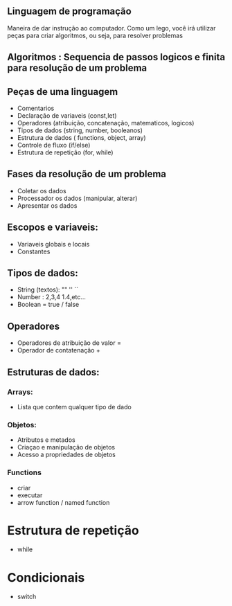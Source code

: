 ## Linguagem de programação

Maneira de dar instrução ao computador.
Como um lego, você irá utilizar peças para criar algoritmos, ou seja, para resolver problemas

## **Algoritmos** : Sequencia de passos logicos e finita para resolução de um problema

## Peças de uma linguagem

- Comentarios
- Declaração de variaveis (const,let)
- Operadores (atribuição, concatenação, matematicos, logicos)
- Tipos de dados (string, number, booleanos)
- Estrutura de dados ( functions, object, array)
- Controle de fluxo (if/else)
- Estrutura de repetição (for, while)

## Fases da resolução de um problema

- Coletar os dados
- Processador os dados (manipular, alterar)
- Apresentar os dados 

## Escopos e variaveis:

- Variaveis globais e locais
- Constantes

## Tipos de dados:

- String (textos): "" '' ``
- Number : 2,3,4 1.4,etc...
- Boolean = true / false

## Operadores

- Operadores de atribuição de valor =
- Operador de contatenação +

## Estruturas de dados:

### Arrays:
- Lista que contem qualquer tipo de dado

### Objetos:

- Atributos e metados
- Criaçao e manipulação de objetos
- Acesso a propriedades de objetos

### Functions 
- criar
- executar
- arrow function / named function

# Estrutura de repetição
- while

# Condicionais
- switch